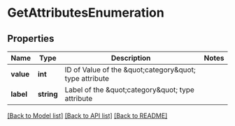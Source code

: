 # GetAttributesEnumeration

## Properties
Name | Type | Description | Notes
------------ | ------------- | ------------- | -------------
**value** | **int** | ID of Value of the \&quot;category\&quot; type attribute | 
**label** | **string** | Label of the \&quot;category\&quot; type attribute | 

[[Back to Model list]](../../README.md#documentation-for-models) [[Back to API list]](../../README.md#documentation-for-api-endpoints) [[Back to README]](../../README.md)


